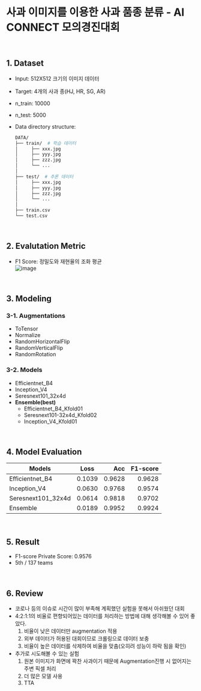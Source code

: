 # 사과 이미지를 이용한 사과 품종 분류 - AI CONNECT 모의경진대회

<br>

## 1. Dataset

- Input: 512X512 크기의 이미지 데이터
- Target: 4개의 사과 종(HJ, HR, SG, AR)
- n_train: 10000
- n_test: 5000
- Data directory structure:

    ```bash
    DATA/  
    ├── train/  # 학습 데이터
    │     ├── xxx.jpg
    │     ├── yyy.jpg
    │     ├── zzz.jpg
    │     └── ...
    │ 
    ├── test/  # 추론 데이터
    │     ├── xxx.jpg
    │     ├── yyy.jpg
    │     ├── zzz.jpg
    │     └── ...
    │
    ├── train.csv
    └── test.csv 
    ```

<br>

## 2. Evalutation Metric

- F1 Score: 정밀도와 재현율의 조화 평균 <br>
![image](https://user-images.githubusercontent.com/67961082/208139536-d73cd7a9-4bfc-4546-afac-701bedf93897.png)

<br>

## 3. Modeling

### 3-1. Augmentations
- ToTensor
- Normalize
- RandomHorizontalFlip
- RandomVerticalFlip
- RandomRotation

### 3-2. Models
- Efficientnet_B4
- Inception_V4
- Seresnext101_32x4d
- **Ensemble(best)**
    - Efficientnet_B4_Kfold01
    - Seresnext101-32x4d_Kfold02
    - Inception_V4_Kfold01
 
<br>

## 4. Model Evaluation

| Models        | Loss          | Acc        | F1-score    |
| ------------- |:-------------:| ----------:| -----------:|
| Efficientnet_B4      | 0.1039       |    0.9628 | 0.9628 |
| Inception_V4         | 0.0630       |    0.9768 | 0.9574 |        
| Seresnext101_32x4d   | 0.0614       |    0.9818 | 0.9702 |
| Ensemble             | 0.0189       |    0.9952 | 0.9924 |

<br>

## 5. Result
- F1-score Private Score: 0.9576
- 5th / 137 teams

<br>

## 6. Review
- 코로나 등의 이슈로 시간이 많이 부족해 계획했던 실험을 못해서 아쉬웠던 대회
- 4:2:1:1의 비율로 편향되어있는 데이터를 처리하는 방법에 대해 생각해볼 수 있어 좋았다.
    1. 비율이 낮은 데이터만 augmentation 적용
    2. 외부 데이터가 허용된 대회이므로 크롤링으로 데이터 보충
    3. 비율이 높은 데이터를 삭제하여 비율을 맞춤(오히려 성능이 하락 됨을 확인)
- 추가로 시도해볼 수 있는 실험
    1. 원본 이미지가 화면에 꽉찬 사과이기 때문에 Augmentation진행 시 없어지는 주변 픽셀 처리
    2. 더 많은 모델 사용
    3. TTA
